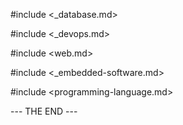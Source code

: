 #include <_database.md>

#include <_devops.md>

#include <web.md>

#include <_embedded-software.md>

#include <programming-language.md>

--- THE END ---
